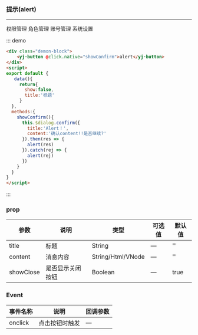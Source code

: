 

### 提示(alert)
---
<div class="demo-block">
  <ly-tabs v-model="activeName" lineColor="#409eff">
    <ly-tab-item label="权限管理" name="first">权限管理</ly-tab-item>
    <ly-tab-item label="角色管理" name="sencond">角色管理</ly-tab-item>
    <ly-tab-item label="账号管理" name="threed">账号管理</ly-tab-item>
    <ly-tab-item label="系统设置" name="threed">系统设置</ly-tab-item>
  </ly-tabs>
</div>
<script>
export default {
   data(){
     return{
       activeName:'first',
     }
  },
  methods:{
  }
}
</script>



::: demo
```html
<div class="demon-block">
    <yj-button @click.native="showConfirm">alert</yj-button>
</div>
<script>
export default {
   data(){
     return{
       show:false,
       title:'标题'
     }
  },
  methods:{
    showConfirm(){
      this.$dialog.confirm({
        title:'Alert！',
        content:'确认content!!是否继续?'
      }).then(res => {
        alert(res)
      }).catch(rej => {
        alert(rej)
      })
    }
  }
}
</script>

```
:::

### prop
| 参数      | 说明                                 | 类型      | 可选值       | 默认值   |
|---------- |------------------------------------ |---------- |------------- |-------- |
|title      |标题 |	String   |	—           | '' |
|content      |	消息内容 |	String/Html/VNode  |	—           | '' |
|showClose      |	是否显示关闭按钮 |	Boolean   |	—           | true |
### Event
| 事件名称      | 说明       | 回调参数   |
|------------- |----------- |---------  |
|onclick         |点击按钮时触发| —  |
